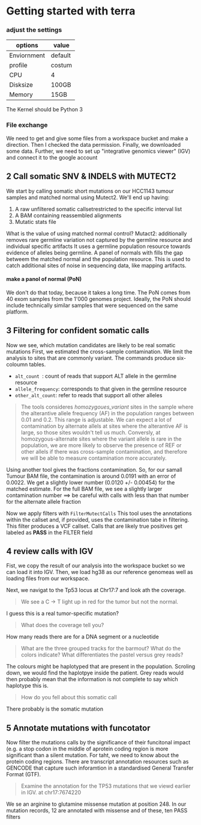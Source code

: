 # Getting started with terra
### adjust the settings
|options|value|
--------|-----|
Enviornment|default
|profile|costum|
|CPU|4|
|Disksize| 100GB|
|Memory|15GB|

The Kernel should be Python 3

### File exchange
We need to get and give some files from a workspace bucket and make a direction. Then I checked the data permission.
Finally, we downloaded some data.
Further, we need to set up "integrative genomics viewer" (IGV) and connect it to the google account

## 2 Call somatic SNV & INDELS with MUTECT2
We start by calling somatic short mutations on our HCC1143 tumour samples and matched normal using Mutect2. We'll end up having:
1. A raw unfiltered somatic callsetrestricted to the specific interval list
2. A BAM containing reassembled alignments
3. Mutatic stats file

What is the value of using matched normal control?
Mutact2: additionally removes rare germline variation not captured by the germline resource and individual specific artifacts
It uses a germline population resource towards evidence of alleles being germline.
A panel of normals with fills the gap betweem the matched normal and the population resource. This is used to catch additional sites of noise in sequencing data,
like mapping artifacts.
#### make a panol of normal (PoN)
We don't do that today, because it takes a long time. 
The PoN comes from 40 exom samples from the 1'000 genomes project. Ideally, the PoN should include technically similar samples that were sequenced on the same platform.

## 3 Filtering for confident somatic calls
Now we see, which mutation candidates are likely to be real somatic mutations
First, we estimated the cross-sample contamination.
We limit the analysis to sites that are commonly variant.
The commands produce six-coloumn tables. 
* ```alt_count ```: count of reads that support ALT allele in the germline resource
* ```allele_frequency```: corresponds to that given in the germline resource
* ```other_alt_count```: refer to reads that support all other alleles

> The tools consideres _homozygoues_variant_ sites in the sample where the alterantive allele frequency (AF) in the population ranges between
> 0.01 and 0.2. This range is adjustable. We can expect a lot of contamination by alternate allels at sites where the alterantive AF is large, so those sites wouldn't
> tell us much. Conversly, at homozygous-alternate sites where the variant allele is rare in the population, we are more likely to observe the presence of REF or
> other allels if there was cross-sample contamination, and therefore we will be able to measure contamination more accurately.

Using another tool gives the fractions contamination.
So, for our samall Tumour BAM file, the contamination is around 0.0191 with an error of 0.0022. We get a slightly lower number (0.0120 +/- 0.00454) for the matched estimate. 
For the full BAM file, we see a slightly larger contamination number ==> be careful with calls with less than that number for the alternate allele fraction

Now we apply filters with ```FilterMutectCalls```
This tool uses the annotations within the callset and, if provided, uses the contamination tabe in filtering.
This filter produces a VCF callset. Calls that are likely true positives get labeled as **PASS** in the FILTER field

## 4 review calls with IGV
Fist, we copy the result of our analysis into the workspace bucket so we can load it into IGV.
Then, we load hg38 as our reference genomeas well as loading files from our workspace.

Next, we navigat to the Tp53 locus at Chr17:7 and look ath the coverage.
> We see a C -> T light up in red for the tumor but not the normal.   

I guess this is a real tumor-specific mutation?

> What does the coverage tell you?

How many reads there are for a DNA segment or a nucleotide

>What are the three grouped tracks for the barmout? What do the colors indicate? What differentiates the pastel versus grey reads?

The colours might be haplotyped that are present in the population. Scroling down, we would find the haplotpye inside the patient. Grey reads would then
probably mean that the information is not complete to say which haplotype this is.

> How do you fell about this somatic call

There probably is the somatic mutation

## 5 Annotate mutations with funcotator
Now filter the mutations calls by the significance of their funcitonal impact (e.g. a stop codon in the middle of aprotein coding region is more significant
than a silent mutation.
For taht, we need to know about the protein coding regions.
There are transcript annotation resources such as GENCODE that capture such inforamtion in a standardised General Transfer Format (GTF).

> Examine the annotation for the TP53 mutations that we viewd earlier in IGV. at chr17:7674220

We se an arginine to glutamine missense mutation at position 248. In our mutation records, 12 are annotated with missense and of these, ten PASS filters
